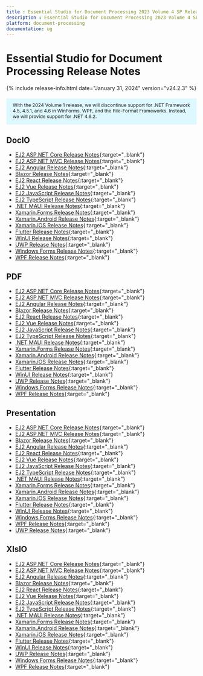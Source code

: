 ```yaml
---
title : Essential Studio for Document Processing 2023 Volume 4 SP Release Release Notes  
description : Essential Studio for Document Processing 2023 Volume 4 SP Release Release Notes  
platform: document-processing
documentation: ug
---
```


# Essential Studio for Document Processing  Release Notes  

{% include release-info.html date="January 31, 2024" version="v24.2.3" %} 

<style>
#license {
    font-size: .88em!important;
	margin-top: 1.5em;     
	margin-bottom: 1.5em;
    background-color: #def8ff;
    padding: 10px 17px 14px;
}
</style>

<div id="license">
With the 2024 Volume 1 release, we will discontinue support for .NET Framework 4.5, 4.5.1, and 4.6 in WinForms, WPF, and the File-Format Frameworks. Instead, we will provide support for .NET 4.6.2.
</div>

## DocIO

* [EJ2 ASP.NET Core Release Notes](https://ej2.syncfusion.com/aspnetcore/documentation/release-notes/24.2.3#docio){:target="_blank"}
* [EJ2 ASP.NET MVC Release Notes](https://ej2.syncfusion.com/aspnetmvc/documentation/release-notes/24.2.3#docio){:target="_blank"}
* [EJ2 Angular Release Notes](https://ej2.syncfusion.com/angular/documentation/release-notes/24.2.3#docio){:target="_blank"}
* [Blazor Release Notes](https://blazor.syncfusion.com/documentation/release-notes/24.2.3#docio){:target="_blank"}
* [EJ2 React Release Notes](https://ej2.syncfusion.com/react/documentation/release-notes/24.2.3#docio){:target="_blank"}
* [EJ2 Vue  Release Notes](https://ej2.syncfusion.com/vue/documentation/release-notes/24.2.3#docio){:target="_blank"}
* [EJ2 JavaScript Release Notes](https://ej2.syncfusion.com/javascript/documentation/release-notes/24.2.3#docio){:target="_blank"}
* [EJ2 TypeScript Release Notes](https://ej2.syncfusion.com/documentation/release-notes/24.2.3#docio){:target="_blank"}
* [.NET MAUI Release Notes](/maui/release-notes/v24.2.3#docio){:target="_blank"}
* [Xamarin.Forms Release Notes](/xamarin/release-notes/v24.2.3#docio){:target="_blank"}
* [Xamarin.Android Release Notes](/xamarin-android/release-notes/v24.2.3#docio){:target="_blank"}
* [Xamarin.iOS Release Notes](/xamarin-ios/release-notes/v24.2.3#docio){:target="_blank"}
* [Flutter Release Notes](/flutter/release-notes/v24.2.3#docio){:target="_blank"}
* [WinUI Release Notes](/winui/release-notes/v24.2.3#docio){:target="_blank"}
* [UWP Release Notes](/uwp/release-notes/v24.2.3#docio){:target="_blank"}
* [Windows Forms Release Notes](/windowsforms/release-notes/v24.2.3#docio){:target="_blank"}
* [WPF Release Notes](/wpf/release-notes/v24.2.3#docio){:target="_blank"}



## PDF

* [EJ2 ASP.NET Core Release Notes](https://ej2.syncfusion.com/aspnetcore/documentation/release-notes/24.2.3#pdf){:target="_blank"}
* [EJ2 ASP.NET MVC Release Notes](https://ej2.syncfusion.com/aspnetmvc/documentation/release-notes/24.2.3#pdf){:target="_blank"}
* [EJ2 Angular Release Notes](https://ej2.syncfusion.com/angular/documentation/release-notes/24.2.3#pdf){:target="_blank"}
* [Blazor Release Notes](https://blazor.syncfusion.com/documentation/release-notes/24.2.3#pdf){:target="_blank"}
* [EJ2 React Release Notes](https://ej2.syncfusion.com/react/documentation/release-notes/24.2.3#pdf){:target="_blank"}
* [EJ2 Vue  Release Notes](https://ej2.syncfusion.com/vue/documentation/release-notes/24.2.3#pdf){:target="_blank"}
* [EJ2 JavaScript Release Notes](https://ej2.syncfusion.com/javascript/documentation/release-notes/24.2.3#pdf){:target="_blank"}
* [EJ2 TypeScript Release Notes](https://ej2.syncfusion.com/documentation/release-notes/24.2.3#pdf){:target="_blank"}
* [.NET MAUI Release Notes](/maui/release-notes/v24.2.3#pdf){:target="_blank"}
* [Xamarin.Forms Release Notes](/xamarin/release-notes/v24.2.3#pdf){:target="_blank"}
* [Xamarin.Android Release Notes](/xamarin-android/release-notes/v24.2.3#pdf){:target="_blank"}
* [Xamarin.iOS Release Notes](/xamarin-ios/release-notes/v24.2.3#pdf){:target="_blank"}
* [Flutter Release Notes](/flutter/release-notes/v24.2.3#pdf){:target="_blank"}
* [WinUI Release Notes](/winui/release-notes/v24.2.3#pdf){:target="_blank"}
* [UWP Release Notes](/uwp/release-notes/v24.2.3#pdf){:target="_blank"}
* [Windows Forms Release Notes](/windowsforms/release-notes/v24.2.3#pdf){:target="_blank"}
* [WPF Release Notes](/wpf/release-notes/v24.2.3#pdf){:target="_blank"}


## Presentation

* [EJ2 ASP.NET Core Release Notes](https://ej2.syncfusion.com/aspnetcore/documentation/release-notes/24.2.3#presentation){:target="_blank"}
* [EJ2 ASP.NET MVC Release Notes](https://ej2.syncfusion.com/aspnetmvc/documentation/release-notes/24.2.3#presentation){:target="_blank"}
* [Blazor Release Notes](https://blazor.syncfusion.com/documentation/release-notes/24.2.3#presentation){:target="_blank"}
* [EJ2 Angular Release Notes](https://ej2.syncfusion.com/angular/documentation/release-notes/24.2.3#presentation){:target="_blank"}
* [EJ2 React Release Notes](https://ej2.syncfusion.com/react/documentation/release-notes/24.2.3#presentation){:target="_blank"}
* [EJ2 Vue  Release Notes](https://ej2.syncfusion.com/vue/documentation/release-notes/24.2.3#presentation){:target="_blank"}
* [EJ2 JavaScript Release Notes](https://ej2.syncfusion.com/javascript/documentation/release-notes/24.2.3#presentation){:target="_blank"}
* [EJ2 TypeScript Release Notes](https://ej2.syncfusion.com/documentation/release-notes/24.2.3#presentation){:target="_blank"}
* [.NET MAUI Release Notes](/maui/release-notes/v24.2.3#presentation){:target="_blank"}
* [Xamarin.Forms Release Notes](/xamarin/release-notes/v24.2.3#presentation){:target="_blank"}
* [Xamarin.Android Release Notes](/xamarin-android/release-notes/v24.2.3#presentation){:target="_blank"}
* [Xamarin.iOS Release Notes](/xamarin-ios/release-notes/v24.2.3#presentation){:target="_blank"}
* [Flutter Release Notes](/flutter/release-notes/v24.2.3#presentation){:target="_blank"}
* [WinUI Release Notes](/winui/release-notes/v24.2.3#presentation){:target="_blank"}
* [Windows Forms Release Notes](/windowsforms/release-notes/v24.2.3#presentation){:target="_blank"}
* [WPF Release Notes](/wpf/release-notes/v24.2.3#presentation){:target="_blank"}
* [UWP Release Notes](/uwp/release-notes/v24.2.3#presentation){:target="_blank"}



## XlsIO

* [EJ2 ASP.NET Core Release Notes](https://ej2.syncfusion.com/aspnetcore/documentation/release-notes/24.2.3#xlsio){:target="_blank"}
* [EJ2 ASP.NET MVC Release Notes](https://ej2.syncfusion.com/aspnetmvc/documentation/release-notes/24.2.3#xlsio){:target="_blank"}
* [EJ2 Angular Release Notes](https://ej2.syncfusion.com/angular/documentation/release-notes/24.2.3#xlsio){:target="_blank"}
* [Blazor Release Notes](https://blazor.syncfusion.com/documentation/release-notes/24.2.3#xlsio){:target="_blank"}
* [EJ2 React Release Notes](https://ej2.syncfusion.com/react/documentation/release-notes/24.2.3#xlsio){:target="_blank"}
* [EJ2 Vue  Release Notes](https://ej2.syncfusion.com/vue/documentation/release-notes/24.2.3#xlsio){:target="_blank"}
* [EJ2 JavaScript Release Notes](https://ej2.syncfusion.com/javascript/documentation/release-notes/24.2.3#xlsio){:target="_blank"}
* [EJ2 TypeScript Release Notes](https://ej2.syncfusion.com/documentation/release-notes/24.2.3#xlsio){:target="_blank"}
* [.NET MAUI Release Notes](/maui/release-notes/v24.2.3#xlsio){:target="_blank"}
* [Xamarin.Forms Release Notes](/xamarin/release-notes/v24.2.3#xlsio){:target="_blank"}
* [Xamarin.Android Release Notes](/xamarin-android/release-notes/v24.2.3#xlsio){:target="_blank"}
* [Xamarin.iOS Release Notes](/xamarin-ios/release-notes/v24.2.3#xlsio){:target="_blank"}
* [Flutter Release Notes](/flutter/release-notes/v24.2.3#xlsio){:target="_blank"}
* [WinUI Release Notes](/winui/release-notes/v24.2.3#xlsio){:target="_blank"}
* [UWP Release Notes](/uwp/release-notes/v24.2.3#xlsio){:target="_blank"}
* [Windows Forms Release Notes](/windowsforms/release-notes/v24.2.3#xlsio){:target="_blank"}
* [WPF Release Notes](/wpf/release-notes/v24.2.3#xlsio){:target="_blank"}


